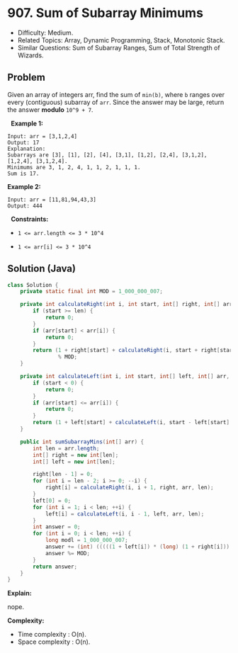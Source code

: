 # 907. Sum of Subarray Minimums

- Difficulty: Medium.
- Related Topics: Array, Dynamic Programming, Stack, Monotonic Stack.
- Similar Questions: Sum of Subarray Ranges, Sum of Total Strength of Wizards.

## Problem

Given an array of integers arr, find the sum of ```min(b)```, where ```b``` ranges over every (contiguous) subarray of ```arr```. Since the answer may be large, return the answer **modulo** ```10^9 + 7```.

 
**Example 1:**

```
Input: arr = [3,1,2,4]
Output: 17
Explanation: 
Subarrays are [3], [1], [2], [4], [3,1], [1,2], [2,4], [3,1,2], [1,2,4], [3,1,2,4]. 
Minimums are 3, 1, 2, 4, 1, 1, 2, 1, 1, 1.
Sum is 17.
```

**Example 2:**

```
Input: arr = [11,81,94,43,3]
Output: 444
```

 
**Constraints:**


	
- ```1 <= arr.length <= 3 * 10^4```
	
- ```1 <= arr[i] <= 3 * 10^4```



## Solution (Java)

```java
class Solution {
    private static final int MOD = 1_000_000_007;

    private int calculateRight(int i, int start, int[] right, int[] arr, int len) {
        if (start >= len) {
            return 0;
        }
        if (arr[start] < arr[i]) {
            return 0;
        }
        return (1 + right[start] + calculateRight(i, start + right[start] + 1, right, arr, len))
                % MOD;
    }

    private int calculateLeft(int i, int start, int[] left, int[] arr, int len) {
        if (start < 0) {
            return 0;
        }
        if (arr[start] <= arr[i]) {
            return 0;
        }
        return (1 + left[start] + calculateLeft(i, start - left[start] - 1, left, arr, len)) % MOD;
    }

    public int sumSubarrayMins(int[] arr) {
        int len = arr.length;
        int[] right = new int[len];
        int[] left = new int[len];

        right[len - 1] = 0;
        for (int i = len - 2; i >= 0; --i) {
            right[i] = calculateRight(i, i + 1, right, arr, len);
        }
        left[0] = 0;
        for (int i = 1; i < len; ++i) {
            left[i] = calculateLeft(i, i - 1, left, arr, len);
        }
        int answer = 0;
        for (int i = 0; i < len; ++i) {
            long modl = 1_000_000_007;
            answer += (int) (((((1 + left[i]) * (long) (1 + right[i])) % modl) * arr[i]) % modl);
            answer %= MOD;
        }
        return answer;
    }
}
```

**Explain:**

nope.

**Complexity:**

* Time complexity : O(n).
* Space complexity : O(n).
